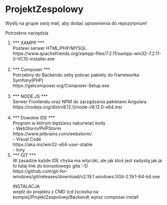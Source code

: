 # ProjektZespolowy
Wyślij na grupie swój mail, aby dodać uprawnienia do repozytorium!

Potrzebne narzędzia<br />
<ol style="list-style-type:decimal;">
<li>
*** XAMPP ***<br />
Postawi serwer HTML/PHP/MYSQL<br />
https://www.apachefriends.org/xampp-files/7.2.11/xampp-win32-7.2.11-0-VC15-installer.exe<br />
<br />
</li>
<li>
*** Composer ***<br />
Potrzebny do Backendu zeby pobrac pakiety do frameworka Symfony(PHP)<br />
https://getcomposer.org/Composer-Setup.exe<br />
<br />
</li>
<li>*** NODE.JS ***<br />
Serwer Frontendu oraz NPM do zarządzania pakietami Angulara<br />
https://nodejs.org/dist/v8.12.0/node-v8.12.0-x64.msi<br />
<br />
</li>
<li>
*** Dowolne IDE ***<br />
Program w którym będziesz nakurwiać kody<br />
- WebStorm/PHPStorm <br />https://www.jetbrains.com/webstorm/<br />
- Visual Code <br />https://aka.ms/win32-x64-user-stable<br />
- Inny
</li>
<li>
*** GIT ***<br />
W zasadzie każde IDE chyba ma wtyczki, ale jak ktoś jest sadystą jak ja to tutaj link do konsolowego gita :-D<br />
https://github.com/git-for-windows/git/releases/download/v2.19.1.windows.1/Git-2.19.1-64-bit.exe
</li>
</ul>

INSTALACJA<br />
wejdź do projektu z CMD (cd [sciezka na kompie]/ProjektZespolowy/Backend)
wpisz composer install
